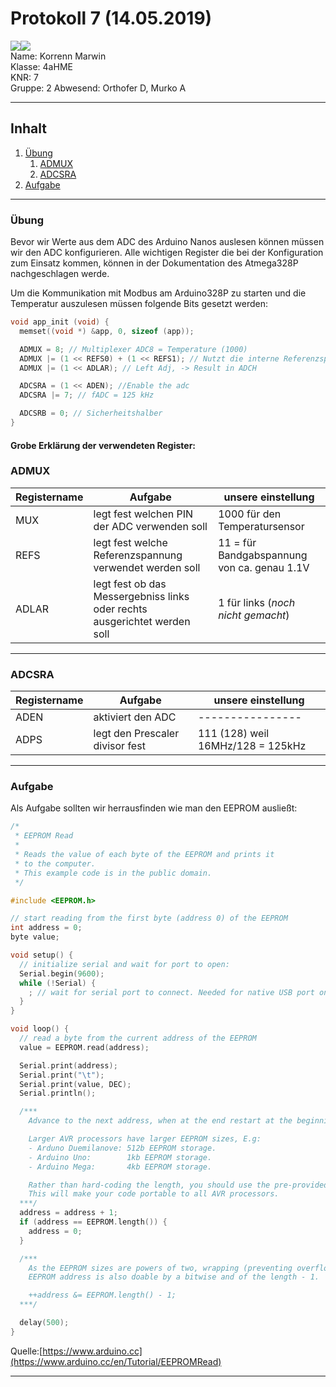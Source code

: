 # Protokoll 7 (14.05.2019)

![](https://www.koerbler.com/neuigkeiten/wp-content/uploads/2013/03/htl-kaindorf.jpg)![](https://www.htl-kaindorf.at/images/startpage/logoMecha.png)   
Name: Korrenn Marwin  
Klasse: 4aHME  
KNR: 7  
Gruppe: 2
Abwesend: Orthofer D, Murko A

---

## Inhalt 
1. [Übung](#übung)  
   1. [ADMUX](#admux)  
   1. [ADCSRA](#adcsra)  
1. [Aufgabe](#aufgabe)  

---
### Übung  
Bevor wir Werte aus dem ADC des Arduino Nanos auslesen können müssen wir den ADC konfigurieren. Alle wichtigen Register die bei der Konfiguration zum Einsatz kommen, können in der Dokumentation des Atmega328P nachgeschlagen werde.  

Um die Kommunikation mit Modbus am Arduino328P zu starten und die Temperatur auszulesen müssen folgende Bits gesetzt werden:  
```c
void app_init (void) {
  memset((void *) &app, 0, sizeof (app));

  ADMUX = 8; // Multiplexer ADC8 = Temperature (1000)
  ADMUX |= (1 << REFS0) + (1 << REFS1); // Nutzt die interne Referenzspannung VRef = 1.1V
  ADMUX |= (1 << ADLAR); // Left Adj, -> Result in ADCH

  ADCSRA = (1 << ADEN); //Enable the adc
  ADCSRA |= 7; // fADC = 125 kHz

  ADCSRB = 0; // Sicherheitshalber
}
```  
#### Grobe Erklärung der verwendeten Register:

### ADMUX 

Registername | Aufgabe | unsere einstellung  
------ | ------------------------------------------------------------- | ------------------------------------------
MUX | legt fest welchen PIN der ADC verwenden soll | 1000 für den Temperatursensor
REFS | legt fest welche Referenzspannung verwendet werden soll | 11 = für Bandgabspannung von ca. genau 1.1V
ADLAR | legt fest ob das Messergebniss links oder rechts ausgerichtet werden soll | 1 für links (*noch nicht gemacht*)

---

### ADCSRA

Registername | Aufgabe | unsere einstellung
------ | ------------------------------------------------------------- | ------------------------------------------
ADEN | aktiviert den ADC | ----------------
ADPS | legt den Prescaler divisor fest | 111 (128) weil 16MHz/128 = 125kHz

---
### Aufgabe  

Als Aufgabe sollten wir herrausfinden wie man den EEPROM ausließt:

```c
/*
 * EEPROM Read
 *
 * Reads the value of each byte of the EEPROM and prints it
 * to the computer.
 * This example code is in the public domain.
 */

#include <EEPROM.h>

// start reading from the first byte (address 0) of the EEPROM
int address = 0;
byte value;

void setup() {
  // initialize serial and wait for port to open:
  Serial.begin(9600);
  while (!Serial) {
    ; // wait for serial port to connect. Needed for native USB port only
  }
}

void loop() {
  // read a byte from the current address of the EEPROM
  value = EEPROM.read(address);

  Serial.print(address);
  Serial.print("\t");
  Serial.print(value, DEC);
  Serial.println();

  /***
    Advance to the next address, when at the end restart at the beginning.

    Larger AVR processors have larger EEPROM sizes, E.g:
    - Arduno Duemilanove: 512b EEPROM storage.
    - Arduino Uno:        1kb EEPROM storage.
    - Arduino Mega:       4kb EEPROM storage.

    Rather than hard-coding the length, you should use the pre-provided length function.
    This will make your code portable to all AVR processors.
  ***/
  address = address + 1;
  if (address == EEPROM.length()) {
    address = 0;
  }

  /***
    As the EEPROM sizes are powers of two, wrapping (preventing overflow) of an
    EEPROM address is also doable by a bitwise and of the length - 1.

    ++address &= EEPROM.length() - 1;
  ***/

  delay(500);
}
```  
Quelle:[https://www.arduino.cc](https://www.arduino.cc/en/Tutorial/EEPROMRead)  

---
